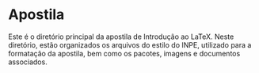 # Apostila

Este é o diretório principal da apostila de Introdução ao LaTeX. Neste diretório, estão organizados os arquivos do estilo do INPE, utilizado para a formatação da apostila, bem como os pacotes, imagens e documentos associados.
